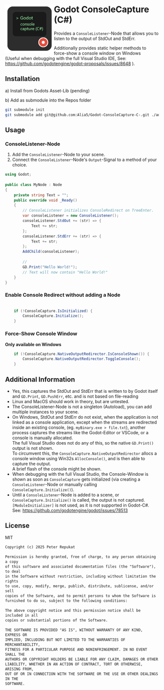 
# <img src="./Icon.png" align="left" height="160" /> Godot ConsoleCapture (C#)

Provides a `ConsoleListener`-Node that allows you to listen to the output of StdOut and StdErr.

Additionally provides static helper methods to force-show a console window on Windows  
(Useful when debugging with the full Visual Studio IDE, See: <https://github.com/godotengine/godot-proposals/issues/8648> ).

## Installation

a) Install from Godots Asset-Lib (pending)

b) Add as submodule into the Repos folder

```bash
git submodule init
git submodule add git@github.com:Alia5/Godot-ConsoleCapture-C-.git ./addons/ConsoleCapture
```

## Usage

### ConsoleListener-Node

1. Add the `ConsoleListener`-Node to your scene.
2. Connect the `ConsoleListener`-Node's `Output`-Signal to a method of your choice.

```csharp
using Godot;

public class MyNode : Node
{
    private string Text = "";
    public override void _Ready()
    {
        // ConsoleListener initializes ConsoleRedirect on TreeEnter.
        var consoleListener = new ConsoleListener();
        consoleListener.StdOut += (str) => {
            Text += str;
        };
        consoleListener.StdErr += (str) => {
            Text += str;
        };
        AddChild(consoleListener);

        // 
        GD.Print("Hello World!");
        // Text will now contain "Hello World!"
    }
}
```

### Enable Console Redirect without adding a Node

```csharp

    if (!ConsoleCapture.IsInitialized) {
        ConsoleCapture.Initialize();
    }

```

### Force-Show Console Window

**Only available on Windows**

```csharp
    if (!ConsoleCapture.NativeOutputRedirector.IsConsoleShown()) {
        ConsoleCapture.NativeOutputRedirector.ToggleConsole();
    }
```

## Additional Information

- Yes, this captures the StdOut and StdErr that is written to by Godot itself and `GD.Print`, `GD.PushErr`, etc. and is not based on file-reading
- Linux and MacOS should work in theory, but are untested.
- The ConsoleListener-Node is not a singleton (Autoload), you can add multiple instances to your scene.
- On Windows, StdOut and StdErr do not exist, when the application is not linked as a console application, except when the streams are redirected inside an existing console, (eg. `myBinary.exe > file.txt`), another process captures the streams like the Godot-Editor or VSCode, or a console is manually allocated.  
The full Visual Studio does not do any of this, so the native `GD.Print()` output is not shown.  
To circumvent this, the `ConsoleCapture.NativeOutputRedirector` allocs a console window using Win32s `AllocConsole()`, and is then able to capture the output.  
A brief flash of the console might be shown.
- When debugging with the full Visual Studio, the Console-Window is shown as soon as `ConsoleCapture` gets initialized (via creating a `ConsoleListener`-Node or manually calling `ConsoleCapture.Initialize()`).
- Until a `ConsoleListener`-Node is added to a scene, or `ConsoleCapture.Initialize()` is called, the output is not captured.  
`[ModuleInitializer]` is not used, as it is not supported in Godot-C#. See: <https://github.com/godotengine/godot/issues/78513>

## License

MIT

```license
Copyright (c) 2025 Peter Repukat

Permission is hereby granted, free of charge, to any person obtaining a copy
of this software and associated documentation files (the "Software"), to deal
in the Software without restriction, including without limitation the rights
to use, copy, modify, merge, publish, distribute, sublicense, and/or sell
copies of the Software, and to permit persons to whom the Software is
furnished to do so, subject to the following conditions:

The above copyright notice and this permission notice shall be included in all
copies or substantial portions of the Software.

THE SOFTWARE IS PROVIDED "AS IS", WITHOUT WARRANTY OF ANY KIND, EXPRESS OR
IMPLIED, INCLUDING BUT NOT LIMITED TO THE WARRANTIES OF MERCHANTABILITY,
FITNESS FOR A PARTICULAR PURPOSE AND NONINFRINGEMENT. IN NO EVENT SHALL THE
AUTHORS OR COPYRIGHT HOLDERS BE LIABLE FOR ANY CLAIM, DAMAGES OR OTHER
LIABILITY, WHETHER IN AN ACTION OF CONTRACT, TORT OR OTHERWISE, ARISING FROM,
OUT OF OR IN CONNECTION WITH THE SOFTWARE OR THE USE OR OTHER DEALINGS IN THE
SOFTWARE.
```

